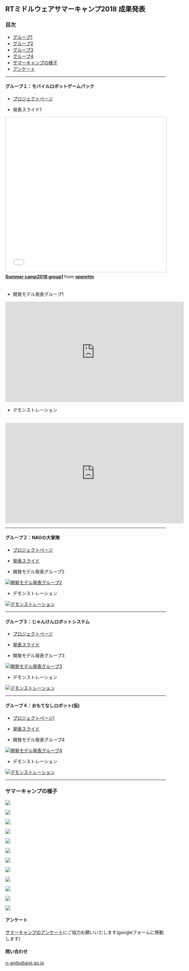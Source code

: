 <a name="summer_camp2018"></a>

## RTミドルウェアサマーキャンプ2018 成果発表

### 目次

- [グループ1](group01)
- [グループ2](group02)
- [グループ3](group03)
- [グループ4](group04)
- [サマーキャンプの様子](pictures)
- [アンケート](questions)

---

<!--
<iframe src="//www.slideshare.net/slideshow/embed_code/key/mATa1wXpFXbqHq" width="595" height="485" frameborder="0" marginwidth="0" marginheight="0" scrolling="no" style="border:1px solid #CCC; border-width:1px; margin-bottom:5px; max-width: 100%;" allowfullscreen> </iframe> <div style="margin-bottom:5px"> <strong> <a href="//www.slideshare.net/openrtm/sysml-108196432" title="RTミドルウェアサマーキャンプ2018「SysML実習」" target="_blank">RTミドルウェアサマーキャンプ2018「SysML実習」</a> </strong> from <strong><a href="https://www.slideshare.net/openrtm" target="_blank">openrtm</a></strong> </div>
-->

<a name="group01"></a>
#### グループ１：モバイルロボットゲームパック


- [プロジェクトページ](https://tmp.openrtm.org/openrtm/ja/project/SummerCamp2018_group1)

- 発表スライド1

<iframe src="//www.slideshare.net/slideshow/embed_code/key/5pjAinxHEmE892" width="595" height="485" frameborder="0" marginwidth="0" marginheight="0" scrolling="no" style="border:1px solid #CCC; border-width:1px; margin-bottom:5px; max-width: 100%;" allowfullscreen> </iframe> <div style="margin-bottom:5px"> <strong> <a href="//www.slideshare.net/openrtm/summer-camp2018-group1-108736729" title="Summer camp2018 group1" target="_blank">Summer camp2018 group1</a> </strong> from <strong><a href="https://www.slideshare.net/openrtm" target="_blank">openrtm</a></strong> </div>

<br/>


- 開発モデル発表グループ1

<iframe width="560" height="315" src="https://www.youtube.com/embed/Ir7IzYPpSz0" frameborder="0" allow="autoplay; encrypted-media" allowfullscreen></iframe>

<br/>

<!--
- 開発モデル発表グループ１

<iframe id="ytplayer" type="text/html" width="640" height="360"
  src="https://www.youtube.com/embed/Ir7IzYPpSz0"
  frameborder="0">
</div>
<br/>
-->

- デモンストレーション

<br/>
<iframe width="560" height="315" src="https://www.youtube.com/embed/FWxefLb69HU" frameborder="0" allow="autoplay; encrypted-media" allowfullscreen></iframe>
<br/>

<!--
<iframe id="ytplayer" type="text/html" width="640" height="360"
  src="https://www.youtube.com/embed/FWxefLb69HU"
  frameborder="0"/>
 </iframe>
</div>
<br/>
-->

<!--
[![デモンストレーション](http://img.youtube.com/vi/FWxefLb69HU/0.jpg)](http://www.youtube.com/watch?v=FWxefLb69HU)
-->

---

<a name="group02"></a>
#### グループ２：NAOの大冒険

- [プロジェクトページ](https://tmp.openrtm.org/openrtm/ja/project/SummerCamp2018_group2)

- [発表スライド](http://www.slideshare.net/108735739)

- 開発モデル発表グループ2

[![開発モデル発表グループ2](http://img.youtube.com/vi/bc2Fg0u0iQM/0.jpg)](http://www.youtube.com/watch?v=bc2Fg0u0iQM)

- デモンストレーション

[![デモンストレーション](http://img.youtube.com/vi/RtAw4KkpQPo/0.jpg)](http://www.youtube.com/watch?v=RtAw4KkpQPo)

---
<a name="group03"></a>
#### グループ３：じゃんけんロボットシステム

- [プロジェクトページ](https://tmp.openrtm.org/openrtm/ja/project/SummerCamp2018_group3)

- [発表スライド](http://www.slideshare.net/108736424)

- 開発モデル発表グループ3

[![開発モデル発表グループ3](http://img.youtube.com/vi/47vOBBoKiNA/0.jpg)](http://www.youtube.com/watch?v=47vOBBoKiNA)

- デモンストレーション

[![デモンストレーション](http://img.youtube.com/vi/B45teQvMjpY/0.jpg)](http://www.youtube.com/watch?v=B45teQvMjpY)

---
<a name="group04"></a>
#### グループ４：おもてなしロボット(仮)

- [プロジェクトページ(](https://tmp.openrtm.org/openrtm/ja/project/SummerCamp2018_group4)

- [発表スライド](http://www.slideshare.net/108736510)

- 開発モデル発表グループ4

[![開発モデル発表グループ4](http://img.youtube.com/vi/WQZwcAaY7Zs/0.jpg)](http://www.youtube.com/watch?v=WQZwcAaY7Zs)

- デモンストレーション

[![デモンストレーション](http://img.youtube.com/vi/yMCdjIn_QSc/0.jpg)](http://www.youtube.com/watch?v=yMCdjIn_QSc)

---
<a name="pictures"></a>
### サマーキャンプの様子

![](https://tmp.openrtm.org/openrtm/sites/default/files/6548/pic-00.jpg)

![](https://tmp.openrtm.org/openrtm/sites/default/files/6548/pic-01.jpg)

![](https://tmp.openrtm.org/openrtm/sites/default/files/6548/pic-02.jpg)

![](https://tmp.openrtm.org/openrtm/sites/default/files/6548/pic-03.jpg)

![](https://tmp.openrtm.org/openrtm/sites/default/files/6548/pic-04.jpg)

![](https://tmp.openrtm.org/openrtm/sites/default/files/6548/pic-05.jpg)

![](https://tmp.openrtm.org/openrtm/sites/default/files/6548/pic-05-01.jpg)

![](https://tmp.openrtm.org/openrtm/sites/default/files/6548/pic-06.jpg)

![](https://tmp.openrtm.org/openrtm/sites/default/files/6548/pic-06-01.jpg)

![](https://tmp.openrtm.org/openrtm/sites/default/files/6548/pic-07.jpg)

![](https://tmp.openrtm.org/openrtm/sites/default/files/6548/pic-08-01.jpg)

![](https://tmp.openrtm.org/openrtm/sites/default/files/6548/pic-09.jpg)

<a name="questions"></a>
#### アンケート

[サマーキャンプのアンケート](https://goo.gl/forms/j12HssiJ1mizVL7O2)にご協力お願いいたします(googleフォームに移動します)

<!--
#### 申し込み

以下のフォームからお申し込みください。

[申し込みフォーム](https://goo.gl/forms/R18wB3DuHHSJTiIj1)

-->

#### 問い合わせ

 n-ando@aist.go.jp
